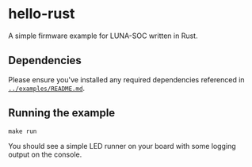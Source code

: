 # hello-rust

A simple firmware example for LUNA-SOC written in Rust.


## Dependencies

Please ensure you've installed any required dependencies referenced in [`../examples/README.md`](../examples/README.md).


## Running the example

    make run

You should see a simple LED runner on your board with some logging output on the console.
